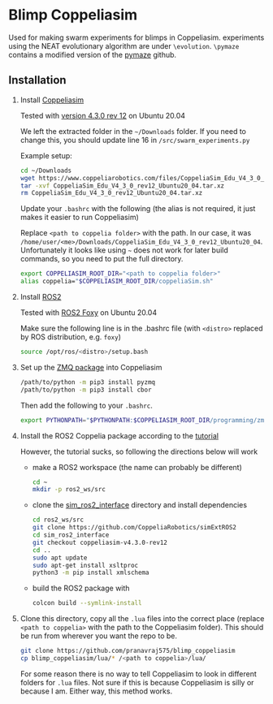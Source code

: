 # Blimp Coppeliasim
Used for making swarm experiments for blimps in Coppeliasim. experiments using the NEAT evolutionary algorithm are under ```\evolution```. 
```\pymaze``` contains a modified version of the [pymaze](https://github.com/jostbr/pymaze) github.

## Installation

1. Install [Coppeliasim](https://www.coppeliarobotics.com/)

    Tested with [version 4.3.0 rev 12](https://www.coppeliarobotics.com/files/CoppeliaSim_Edu_V4_3_0_rev12_Ubuntu20_04.tar.xz) on Ubuntu 20.04
    
    We left the extracted folder in the ```~/Downloads``` folder.
    If you need to change this, you should update line 16 in ```/src/swarm_experiments.py```

    Example setup:
   ```bash
   cd ~/Downloads
   wget https://www.coppeliarobotics.com/files/CoppeliaSim_Edu_V4_3_0_rev12_Ubuntu20_04.tar.xz
   tar -xvf CoppeliaSim_Edu_V4_3_0_rev12_Ubuntu20_04.tar.xz
   rm CoppeliaSim_Edu_V4_3_0_rev12_Ubuntu20_04.tar.xz
   ```
    
    Update your ```.bashrc``` with the following (the alias is not required, it just makes it easier to run Coppeliasim)
    
    Replace ```<path to coppelia folder>``` with the path. In our case, it was ```/home/user/<me>/Downloads/CoppeliaSim_Edu_V4_3_0_rev12_Ubuntu20_04```. Unfortunately it looks like using ```~``` does not work for later build commands, so you need to put the full directory.
    ```bash
    export COPPELIASIM_ROOT_DIR="<path to coppelia folder>"
    alias coppelia="$COPPELIASIM_ROOT_DIR/coppeliaSim.sh"
    ```


3. Install [ROS2](https://docs.ros.org/)

    Tested with [ROS2 Foxy](https://docs.ros.org/en/foxy/Installation/Ubuntu-Install-Debians.html) on Ubuntu 20.04
     
    Make sure the following line is in the .bashrc file (with `<distro>` replaced by ROS distribution, e.g. `foxy`)
    
    ```bash
    source /opt/ros/<distro>/setup.bash
    ```

4. Set up  the [ZMQ package](https://www.coppeliarobotics.com/helpFiles/en/zmqRemoteApiOverview.htm) into Coppeliasim
    ```bash
    /path/to/python -m pip3 install pyzmq
    /path/to/python -m pip3 install cbor
    ```
    Then add the following to your ```.bashrc```. 
    ```bash
    export PYTHONPATH="$PYTHONPATH:$COPPELIASIM_ROOT_DIR/programming/zmqRemoteApi/clients/python"
    ```

5. Install the ROS2 Coppelia package according to the [tutorial](https://www.coppeliarobotics.com/helpFiles/en/ros2Tutorial.htm)

    However, the tutorial sucks, so following the directions below will work
    
    * make a ROS2 workspace (the name can probably be different)
      ```bash
      cd ~
      mkdir -p ros2_ws/src
      ```
    * clone the [sim_ros2_interface](https://github.com/CoppeliaRobotics/simExtROS2) directory and install dependencies
      ```bash
      cd ros2_ws/src
      git clone https://github.com/CoppeliaRobotics/simExtROS2
      cd sim_ros2_interface
      git checkout coppeliasim-v4.3.0-rev12
      cd ..
      sudo apt update
      sudo apt-get install xsltproc
      python3 -m pip install xmlschema
      ```
    * build the ROS2 package with
      ```bash
      colcon build --symlink-install
      ```

6. Clone this directory, copy all the ```.lua``` files into the correct place (replace ```<path to coppelia>``` with the path to the Coppeliasim folder). This should be run from wherever you want the repo to be.

    ```bash
    git clone https://github.com/pranavraj575/blimp_coppeliasim
    cp blimp_coppeliasim/lua/* /<path to coppelia>/lua/
    ```
    
    For some reason there is no way to tell Coppeliasim to look in different folders for ```.lua``` files.
    Not sure if this is because Coppeliasim is silly or because I am. Either way, this method works.
      
